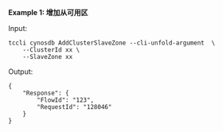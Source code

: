 **Example 1: 增加从可用区**



Input: 

```
tccli cynosdb AddClusterSlaveZone --cli-unfold-argument  \
    --ClusterId xx \
    --SlaveZone xx
```

Output: 
```
{
    "Response": {
        "FlowId": "123",
        "RequestId": "128046"
    }
}
```

